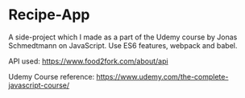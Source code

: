 # Recipe-App

A side-project which I made as a part of the Udemy course by Jonas Schmedtmann on JavaScript. 
Use ES6 features, webpack and babel. 

API used: https://www.food2fork.com/about/api

Udemy Course reference: https://www.udemy.com/the-complete-javascript-course/

